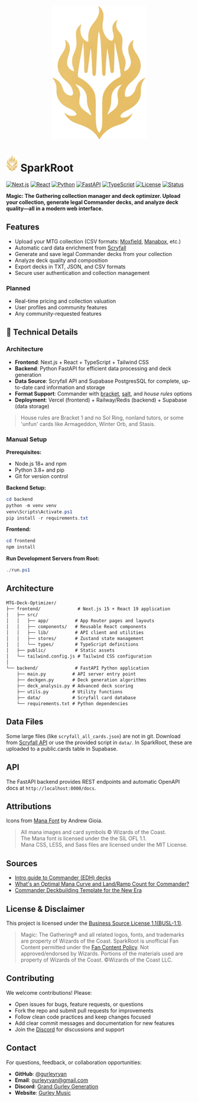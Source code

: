 <p align="center">
  <img src="frontend/public/logocropped.png" alt="SparkRoot Logo" width="256" />
</p>

# <img src="frontend/public/logocropped.png" alt="SparkRoot Logo" width="32"/> SparkRoot
[![Next.js](https://img.shields.io/badge/Next.js-15-black.svg)](https://nextjs.org/)
[![React](https://img.shields.io/badge/React-19-blue.svg)](https://reactjs.org/)
[![Python](https://img.shields.io/badge/Python-3.8+-green.svg)](https://python.org)
[![FastAPI](https://img.shields.io/badge/FastAPI-Latest-green.svg)](https://fastapi.tiangolo.com/)
[![TypeScript](https://img.shields.io/badge/TypeScript-5-blue.svg)](https://typescriptlang.org/)
[![License](https://img.shields.io/badge/License-BUSL--1.1-yellow.svg)](LICENSE)
[![Status](https://img.shields.io/badge/Status-Deployed-brightgreen.svg)](https://sparkroot.cards/)

**Magic: The Gathering collection manager and deck optimizer. Upload your collection, generate legal Commander decks, and analyze deck quality—all in a modern web interface.**

## Features

- Upload your MTG collection (CSV formats: [Moxfield](https://moxfield.com/), [Manabox](https://manabox.app/), etc.)
- Automatic card data enrichment from [Scryfall](https://scryfall.com/)
- Generate and save legal Commander decks from your collection
- Analyze deck quality and composition
- Export decks in TXT, JSON, and CSV formats
- Secure user authentication and collection management

### Planned

- Real-time pricing and collection valuation
- User profiles and community features
- Any community-requested features

## 🔧 Technical Details

### **Architecture**
- **Frontend**: Next.js + React + TypeScript + Tailwind CSS
- **Backend**: Python FastAPI for efficient data processing and deck generation
- **Data Source**: Scryfall API and Supabase PostgresSQL for complete, up-to-date card information and storage  
- **Format Support**: Commander with [bracket](https://magic.wizards.com/en/news/announcements/introducing-commander-brackets-beta), [salt](https://edhrec.com/top/salt), and *house rules* options
- **Deployment**: Vercel (frontend) + Railway/Redis (backend) + Supabase (data storage)

> House rules are Bracket 1 and no Sol Ring, nonland tutors, or some 'unfun' cards like Armageddon, Winter Orb, and Stasis.

### **Manual Setup**

**Prerequisites:**
- Node.js 18+ and npm
- Python 3.8+ and pip
- Git for version control

**Backend Setup:**
```powershell
cd backend
python -m venv venv
venv\Scripts\Activate.ps1
pip install -r requirements.txt
```

**Frontend:**
```powershell
cd frontend
npm install
```

**Run Development Servers from Root:**
```powershell
./run.ps1
```

## Architecture

```
MTG-Deck-Optimizer/
├── frontend/              # Next.js 15 + React 19 application
│   ├── src/
│   │   ├── app/          # App Router pages and layouts
│   │   ├── components/   # Reusable React components
│   │   ├── lib/          # API client and utilities
│   │   ├── stores/       # Zustand state management
│   │   └── types/        # TypeScript definitions
│   ├── public/           # Static assets
│   └── tailwind.config.js # Tailwind CSS configuration
│
└── backend/              # FastAPI Python application
    ├── main.py          # API server entry point
    ├── deckgen.py       # Deck generation algorithms
    ├── deck_analysis.py # Advanced deck scoring
    ├── utils.py         # Utility functions
    ├── data/            # Scryfall card database
    └── requirements.txt # Python dependencies
```

## Data Files

Some large files (like `scryfall_all_cards.json`) are not in git. Download from [Scryfall API](https://scryfall.com/docs/api/bulk-data) or use the provided script in `data/`. In SparkRoot, these are uploaded to a public.cards table in Supabase.

## API

The FastAPI backend provides REST endpoints and automatic OpenAPI docs at `http://localhost:8000/docs`.

## Attributions

Icons from [Mana Font](https://mana.andrewgioia.com/) by Andrew Gioia.
> All mana images and card symbols © Wizards of the Coast.<br>
The Mana font is licensed under the the SIL OFL 1.1.<br>
Mana CSS, LESS, and Sass files are licensed under the MIT License.<br>

## Sources

- [Intro guide to Commander (EDH) decks](https://archidekt.com/decks/1048638#EDH__Deck_Template_(read_description_at_bottom))
- [What's an Optimal Mana Curve and Land/Ramp Count for Commander?](https://www.tcgplayer.com/content/article/What-s-an-Optimal-Mana-Curve-and-Land-Ramp-Count-for-Commander/e22caad1-b04b-4f8a-951b-a41e9f08da14/)
- [Commander Deckbuilding Template for the New Era](https://www.youtube.com/watch?v=OSNV6224cHg)

## License & Disclaimer

This project is licensed under the [Business Source License 1.1(BUSL-1.1)](LICENSE).

 > Magic: The Gathering® and all related logos, fonts, and trademarks are property of Wizards of the Coast. SparkRoot is unofficial Fan Content permitted under the [Fan Content Policy](https://company.wizards.com/en/legal/fancontentpolicy). Not approved/endorsed by Wizards. Portions of the materials used are property of Wizards of the Coast. ©Wizards of the Coast LLC.

## Contributing

We welcome contributions! Please:
- Open issues for bugs, feature requests, or questions
- Fork the repo and submit pull requests for improvements
- Follow clean code practices and keep changes focused
- Add clear commit messages and documentation for new features
- Join the [Discord](https://discord.gg/3TC9QkPSc6) for discussions and support

## Contact

For questions, feedback, or collaboration opportunities:

- **GitHub**: [@gurleyryan](https://github.com/gurleyryan)
- **Email**: [gurleyryan@gmail.com](mailto:gurleyryan@gmail.com)
- **Discord**: [Grand Gurley Generation](https://discord.gg/3TC9QkPSc6)
- **Website**: [Gurley Music](https://gurleymusic.com)